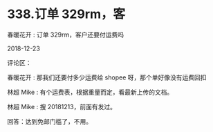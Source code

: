 # 338.订单 329rm，客

春暖花开 : 订单 329rm，客户还要付运费吗

2018-12-23

评论区：

春暖花开 : 那我们还要付多少运费给 shopee 呀，那个单好像没有运费回扣

林超 Mike : 有个运费表，根据重量而定，看最新上传的文档。

林超 Mike : 搜 20181213，前面有发过。

回答：达到免邮门槛了，不用。